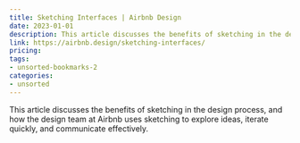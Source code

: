 ```yaml
---
title: Sketching Interfaces | Airbnb Design
date: 2023-01-01
description: This article discusses the benefits of sketching in the design process, and how the design team at Airbnb uses sketching to explore ideas, iterate quickly, and communicate effectively.
link: https://airbnb.design/sketching-interfaces/
pricing: 
tags: 
- unsorted-bookmarks-2 
categories: 
- unsorted 
---
```


This article discusses the benefits of sketching in the design process, and how the design team at Airbnb uses sketching to explore ideas, iterate quickly, and communicate effectively.